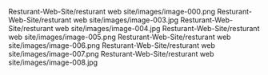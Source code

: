Resturant-Web-Site/resturant web site/images/image-000.png
Resturant-Web-Site/resturant web site/images/image-003.jpg
Resturant-Web-Site/resturant web site/images/image-004.jpg
Resturant-Web-Site/resturant web site/images/image-005.png
Resturant-Web-Site/resturant web site/images/image-006.png
Resturant-Web-Site/resturant web site/images/image-007.png
Resturant-Web-Site/resturant web site/images/image-008.jpg



